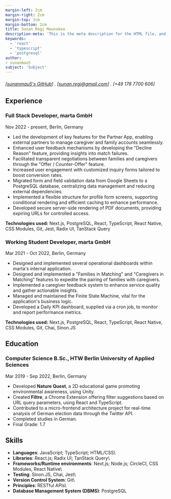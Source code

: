 ```yaml
---
margin-left: 2cm
margin-right: 2cm
margin-top: 1cm
margin-bottom: 2cm
title: Sunan Regi Maunakea
description-meta: 'This is the meta description for the HTML file, and one day the PDF file, for better SEO?'
keywords:
  - 'react'
  - 'typescript'
  - 'postgresql'
author:
- sunanmau5
subject: 'Subject'
---
```

###### [[sunanmau5's GitHub](https://github.com/sunanmau5)] . [sunan.regi@gmail.com] . [+49 178 7700 606]

## Experience

### Full Stack Developer, marta GmbH

Nov 2022 - present, Berlin, Germany

- Led the development of key features for the Partner App, enabling external partners to manage caregiver and family accounts seamlessly.
- Enhanced user feedback mechanisms by developing the "Decline Reason" feature, providing insights into match failures.
- Facilitated transparent negotiations between families and caregivers through the "Offer / Counter-Offer" feature.
- Increased user engagement with customized inquiry forms tailored to boost conversion rates.
- Migrated form and field validation data from Google Sheets to a PostgreSQL database, centralizing data management and reducing external dependencies.
- Implemented a flexible structure for profile form screens, supporting conditional rendering and efficient caching to enhance performance.
- Developed secure server-side rendering of PDF documents, providing expiring URLs for controlled access.

**Technologies used:** Next.js, PostgreSQL, React, TypeScript, React Native, CSS Modules, Git, Jest, Radix UI, TanStack Query

### Working Student Developer, marta GmbH

Mar 2021 - Oct 2022, Berlin, Germany

- Designed and implemented several operational dashboards within marta's internal application.
- Designed and implemented a "Families in Matching" and "Caregivers in Matching" features to expedite the pairing of families with caregivers.
- Implemented a caregiver feedback system to enhance service quality and gather actionable insights.
- Managed and maintained the Finite State Machine, vital for the application's business logic.
- Developed a Daily KPI dashboard, supplied via a cron job, to monitor and report performance metrics.

**Technologies used:** Next.js, PostgreSQL, React, TypeScript, React Native, CSS Modules, Git, Chai, Sinon.JS

## Education

### Computer Science B.Sc., HTW Berlin University of Applied Sciences

Mar 2019 - Sep 2022, Berlin, Germany

- Developed **Nature Quest**, a 2D educational game promoting environmental awareness, using Unity.
- Created **Filtre**, a Chrome Extension offering filter suggestions based on URL query parameters, using React and TypeScript.
- Contributed to a micro-frontend architecture project for real-time analysis of German election data through the Twitter API.
- Completed studies in German.
- Final Grade: 1.7

## Skills
- **Languages**: JavaScript; TypeScript; HTML/CSS\
- **Libraries**: React.js; Radix UI; TanStack Query\
- **Frameworks/Runtime environments**: Next.js; Node.js; CircleCI, CSS Modules, React Native\
- **Testing**: Sinon.JS, Chai, Jest\
- **Version Control System**: Git\
- **Principles**: RESTful APIs\
- **Database Management System (DBMS)**: PostgreSQL